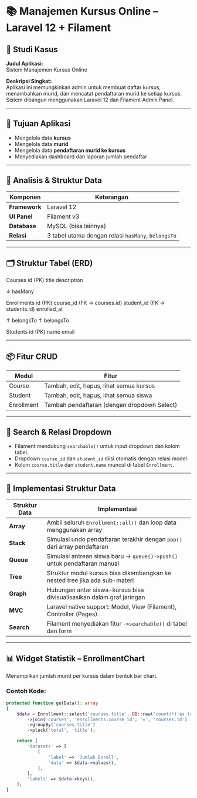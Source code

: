 # 📚 Manajemen Kursus Online – Laravel 12 + Filament

## 🧩 Studi Kasus

**Judul Aplikasi:**  
Sistem Manajemen Kursus Online

**Deskripsi Singkat:**  
Aplikasi ini memungkinkan admin untuk membuat daftar kursus, menambahkan murid, dan mencatat pendaftaran murid ke setiap kursus. Sistem dibangun menggunakan Laravel 12 dan Filament Admin Panel.

---

## 🎯 Tujuan Aplikasi

- Mengelola data **kursus**
- Mengelola data **murid**
- Mengelola data **pendaftaran murid ke kursus**
- Menyediakan dashboard dan laporan jumlah pendaftar

---

## 🧠 Analisis & Struktur Data

| Komponen      | Keterangan          |
|---------------|---------------------|
| **Framework** | Laravel 12          |
| **UI Panel**  | Filament v3         |
| **Database**  | MySQL (bisa lainnya)|
| **Relasi**    | 3 tabel utama dengan relasi `hasMany`, `belongsTo` |

---

## 🗂️ Struktur Tabel (ERD)

Courses
id (PK)
title
description

↓ hasMany

Enrollments
id (PK)
course_id (FK → courses.id)
student_id (FK → students.id)
enrolled_at

↑ belongsTo ↑ belongsTo

Students
id (PK)
name
email


---

## 📦 Fitur CRUD

| Modul     | Fitur                                      |
|-----------|--------------------------------------------|
| Course    | Tambah, edit, hapus, lihat semua kursus    |
| Student   | Tambah, edit, hapus, lihat semua siswa     |
| Enrollment| Tambah pendaftaran (dengan dropdown Select)|

---

## 🔎 Search & Relasi Dropdown

- Filament mendukung `searchable()` untuk input dropdown dan kolom tabel.
- Dropdown `course_id` dan `student_id` diisi otomatis dengan relasi model.
- Kolom `course.title` dan `student.name` muncul di tabel `Enrollment`.

---

## 🔢 Implementasi Struktur Data

| Struktur Data | Implementasi                                                                 |
|---------------|------------------------------------------------------------------------------|
| **Array**     | Ambil seluruh `Enrollment::all()` dan loop data menggunakan array            |
| **Stack**     | Simulasi undo pendaftaran terakhir dengan `pop()` dari array pendaftaran     |
| **Queue**     | Simulasi antrean siswa baru → `queue()->push()` untuk pendaftaran manual     |
| **Tree**      | Struktur modul kursus bisa dikembangkan ke nested tree jika ada sub-materi   |
| **Graph**     | Hubungan antar siswa-kursus bisa divisualisasikan dalam graf jaringan        |
| **MVC**       | Laravel native support: Model, View (Filament), Controller (Pages)           |
| **Search**    | Filament menyediakan fitur `->searchable()` di tabel dan form                |

---

## 📊 Widget Statistik – EnrollmentChart

Menampilkan jumlah murid per kursus dalam bentuk bar chart.

### Contoh Kode:
```php
protected function getData(): array
{
    $data = Enrollment::select('courses.title', DB::raw('count(*) as total'))
        ->join('courses', 'enrollments.course_id', '=', 'courses.id')
        ->groupBy('courses.title')
        ->pluck('total', 'title');

    return [
        'datasets' => [
            [
                'label' => 'Jumlah Enroll',
                'data' => $data->values(),
            ],
        ],
        'labels' => $data->keys(),
    ];
}
